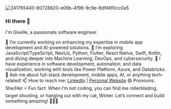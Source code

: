 ![241765440-80728820-e06b-4f96-9c9e-9df46f0cc0a5](https://github.com/Giselle-Mingue/Giselle-Mingue/assets/32442441/f10edd9b-cb34-41bb-85e4-1ba49a374618)

### Hi there 👋 

I'm Giselle, a passionate software engineer.

🔭 I’m currently working on enhancing my expertise in mobile app development and AI-powered solutions.
🌱 I’m exploring JavaScript/TypeScript, NextJs, Python, Flutter, React Native, Swift, Kotlin, and diving deeper into Machine Learning, DevOps, and cybersecurity.
💼 I have experience in software development, automation, and data visualization, working with tools like Power Platform, Azure, and Databricks.
💬 Ask me about full-stack development, mobile apps, AI, or anything tech-related!
📫 How to reach me: [LinkedIn](https://www.linkedin.com/in/giselleminguerios/) | [Personal Website](https://giselle.berraming.com/)
😄 Pronouns: She/Her
⚡ Fun fact: When I’m not coding, you can find me rollerblading, target shooting, or hanging out with my cat, Winter.
Let’s connect and build something amazing! 🚀📱🐾
